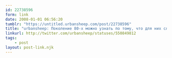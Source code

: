 ```yaml
---
id: 22738596
form: link
date: 2008-01-01 06:56:20
tumblr: "https://untitled.urbansheep.com/post/22738596"
title: "urbansheep: Поколение 80-х можно узнать по тому, что для них слова 'Гржемелик' и 'Вахмурка' что-то значат. И ещё про крота!"
linkurl: http://twitter.com/urbansheep/statuses/550849812
tags:
    - post
layout: post-link.njk
---
```


